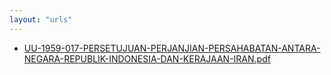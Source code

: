 ```yaml
---
layout: "urls"
---
```

* [UU-1959-017-PERSETUJUAN-PERJANJIAN-PERSAHABATAN-ANTARA-NEGARA-REPUBLIK-INDONESIA-DAN-KERAJAAN-IRAN.pdf](UU-1959-017-PERSETUJUAN-PERJANJIAN-PERSAHABATAN-ANTARA-NEGARA-REPUBLIK-INDONESIA-DAN-KERAJAAN-IRAN.pdf)
